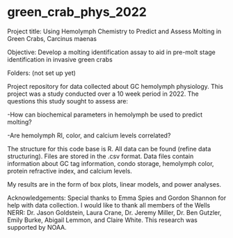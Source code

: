 # green_crab_phys_2022

Project title: Using Hemolymph Chemistry to Predict and Assess Molting in Green Crabs, Carcinus maenas

Objective: Develop a molting identification assay to aid in pre-molt stage identification in invasive green crabs

Folders: (not set up yet)

Project repository for data collected about GC hemolymph physiology. This
project was a study conducted over a 10 week period in 2022. The questions 
this study sought to assess are:

-How can biochemical parameters in hemolymph be used to predict molting?

-Are hemolymph RI, color, and calcium levels correlated?

The structure for this code base is R. All data can be found (refine data
structuring). Files are stored in the .csv format. Data files contain
information about GC tag information, condo storage, hemolymph color, protein
refractive index, and calcium levels.

My results are in the form of box plots, linear models, and power analyses.

Acknowledgements: Special thanks to Emma Spies and Gordon Shannon for help with
data collection. I would like to thank all members of the Wells NERR: Dr.
Jason Goldstein, Laura Crane, Dr. Jeremy Miller, Dr. Ben Gutzler, Emily Burke,
Abigail Lemmon, and Claire White. This research was supported by NOAA. 
